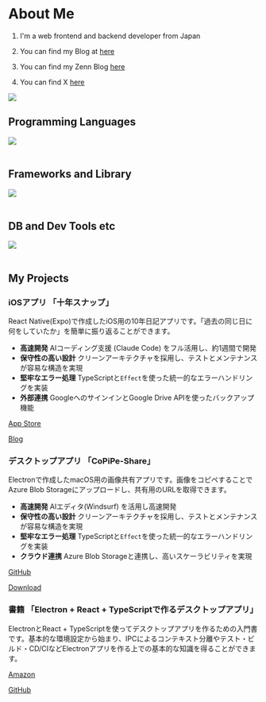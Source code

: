 # About Me

1. I'm a web frontend and backend developer from Japan

2. You can find my Blog at [here](https://torikasyu.com/)

3. You can find my Zenn Blog [here](https://zenn.dev/torikasyu)

4. You can find X [here](https://x.com/torikasyu)

![](https://github-readme-stats.vercel.app/api/top-langs?username=torikasyu&show_icons=true&locale=en&layout=compact)

## Programming Languages

<img src="https://skillicons.dev/icons?i=html,css,js,typescript,cs,sql" /> <br /><br />

## Frameworks and Library

<img src="https://skillicons.dev/icons?i=react,vue,nodejs,express,unity" /> <br /><br />

## DB and Dev Tools etc

<img src="https://skillicons.dev/icons?i=electron,git,github,vscode,linux,azure" /> <br /><br />

## My Projects

### **iOSアプリ** 「十年スナップ」

React Native(Expo)で作成したiOS用の10年日記アプリです。「過去の同じ日に何をしていたか」を簡単に振り返ることができます。

- **高速開発** AIコーディング支援 (Claude Code) をフル活用し、約1週間で開発
- **保守性の高い設計** クリーンアーキテクチャを採用し、テストとメンテナンスが容易な構造を実現
- **堅牢なエラー処理** TypeScriptと`Effect`を使った統一的なエラーハンドリングを実装
- **外部連携** GoogleへのサインインとGoogle Drive APIを使ったバックアップ機能

[App Store](https://apps.apple.com/jp/app/%E5%8D%81%E5%B9%B4%E3%82%B9%E3%83%8A%E3%83%83%E3%83%97/id6748048230)

[Blog](https://torikasyu.com/?p=2215)

### **デスクトップアプリ** 「CoPiPe-Share」

Electronで作成したmacOS用の画像共有アプリです。画像をコピペすることでAzure Blob Storageにアップロードし、共有用のURLを取得できます。

- **高速開発** AIエディタ(Windsurf) を活用し高速開発
- **保守性の高い設計** クリーンアーキテクチャを採用し、テストとメンテナンスが容易な構造を実現
- **堅牢なエラー処理** TypeScriptと`Effect`を使った統一的なエラーハンドリングを実装
- **クラウド連携** Azure Blob Storageと連携し、高いスケーラビリティを実現

[GitHub](https://github.com/torikasyu/CoPiPe-Share)

[Download](https://github.com/torikasyu/CoPiPe-Share/releases)

### **書籍** 「Electron + React + TypeScriptで作るデスクトップアプリ」

ElectronとReact + TypeScriptを使ってデスクトップアプリを作るための入門書です。基本的な環境設定から始まり、IPCによるコンテキスト分離やテスト・ビルド・CD/CIなどElectronアプリを作る上での基本的な知識を得ることができます。

[Amazon](https://www.amazon.co.jp/dp/B0FBK1NZP4/)

[GitHub](https://github.com/torikasyu/electron-book-samples)